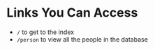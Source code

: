 # Links You Can Access

- `/` to get to the index
- `/person` to view all the people in the database